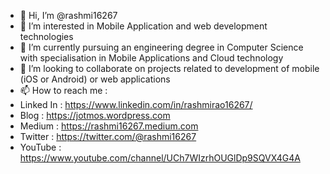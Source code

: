 - 👋 Hi, I’m @rashmi16267
- 👀 I’m interested in Mobile Application and web development technologies
- 🌱 I’m currently pursuing an engineering degree in Computer Science with specialisation in Mobile Applications and Cloud technology
- 💞️ I’m looking to collaborate on projects related to development of mobile (iOS or Android) or web applications
- 📫 How to reach me :
- Linked In : https://www.linkedin.com/in/rashmirao16267/
- Blog : https://jotmos.wordpress.com
- Medium : https://rashmi16267.medium.com
- Twitter : https://twitter.com/@rashmi16267
- YouTube : https://www.youtube.com/channel/UCh7WIzrhOUGlDp9SQVX4G4A

<!---
rashmi16267/rashmi16267 is a ✨ special ✨ repository because its `README.md` (this file) appears on your GitHub profile.
You can click the Preview link to take a look at your changes.
--->
